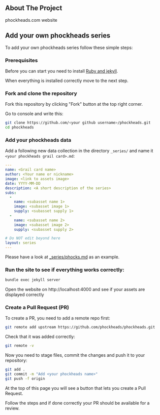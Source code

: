 ## About The Project
phockheads.com website

## Add your own phockheads series

To add your own phockheads series follow these simple steps:

### Prerequisites
Before you can start you need to install [Ruby and jekyll](https://jekyllrb.com/docs/installation/).

When everything is installed correctly move to the next step.

### Fork and clone the repository

Fork this repository by clicking "Fork" button at the top right corner.

Go to console and write this:

```sh
git clone https://github.com/<your github username>/phockheads.git
cd phockheads
```

### Add your phockheads data
Add a following new data collection in the directory `_series/` and name it `<your phockheads grail card>.md`:

```yaml
---
name: <Grail card name>
author: <Your name or nickname>
image: <link to assets image>
date: YYYY-MM-DD
description: <A short description of the series>
subs: 
  - 
    name: <subasset name 1>
    image: <subasset image 1>
    supply: <subasset supply 1>
  - 
    name: <subasset name 2>
    image: <subasset image 2>
    supply: <subasset supply 2>

# Do NOT edit beyond here
layout: series
---
```

Please have a look at [_series/phocks.md](_series/phocks.md) as an example.

### Run the site to see if everything works correctly:
```sh
bundle exec jekyll server
```

Open the website on http://localhost:4000 and see if your assets are displayed correctly

### Create a Pull Request (PR)
To create a PR, you need to add a remote repo first:

```sh
git remote add upstream https://github.com/phockheads/phockheads.git
```

Check that it was added correctly:
```sh
git remote -v
```

Now you need to stage files, commit the changes and push it to your repository:

```sh
git add .
git commit -m "Add <your phockheads name>"
git push -f origin
```
At the top of this page you will see a button that lets you create a Pull Request. 

Follow the steps and if done correctly your PR should be available for a review.
